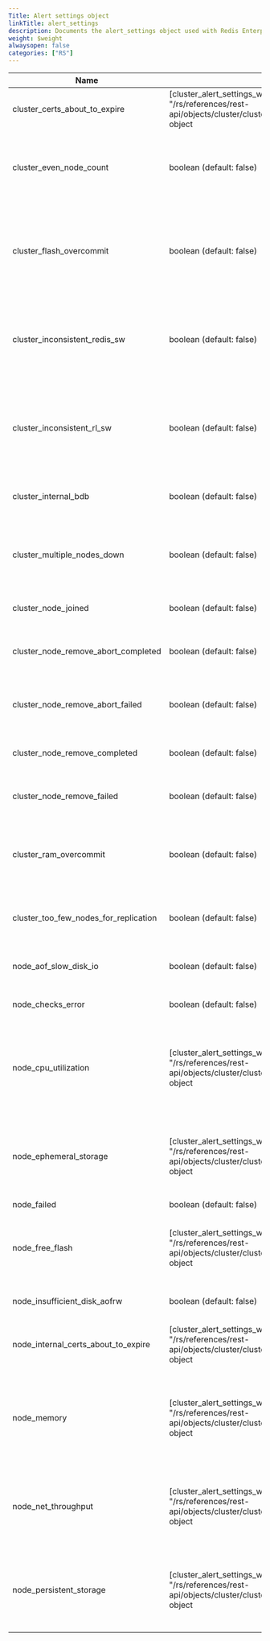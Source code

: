 ```yaml
---
Title: Alert settings object
linkTitle: alert_settings
description: Documents the alert_settings object used with Redis Enterprise Software REST API calls.
weight: $weight
alwaysopen: false
categories: ["RS"]
---
```


| Name | Type/Value | Description |
|------|------------|-------------|
| cluster_certs_about_to_expire | [cluster_alert_settings_with_threshold]({{<relref "/rs/references/rest-api/objects/cluster/cluster_alert_settings_with_threshold">}}) object | Cluster certificate will expire in x days |
| cluster_even_node_count | boolean (default:&nbsp;false) | True high availability requires an odd number of nodes in the cluster |
| cluster_flash_overcommit | boolean (default:&nbsp;false) | Flash memory committed to databases is larger than cluster total flash memory |
| cluster_inconsistent_redis_sw | boolean (default:&nbsp;false) | Some shards in the cluster are running different versions of Redis software |
| cluster_inconsistent_rl_sw | boolean (default:&nbsp;false) | Some nodes in the cluster are running different versions of Redis Enterprise software |
| cluster_internal_bdb | boolean (default:&nbsp;false) | Issues with internal cluster databases |
| cluster_multiple_nodes_down | boolean (default:&nbsp;false) | Multiple cluster nodes are down (this might cause data loss) |
| cluster_node_joined | boolean (default:&nbsp;false) | New node joined the cluster |
| cluster_node_remove_abort_completed | boolean (default:&nbsp;false) | Cancel node remove operation completed |
| cluster_node_remove_abort_failed | boolean (default:&nbsp;false) | Cancel node remove operation failed |
| cluster_node_remove_completed | boolean (default:&nbsp;false) | Node removed from the cluster |
| cluster_node_remove_failed | boolean (default:&nbsp;false) | Failed to remove a node from the cluster |
| cluster_ram_overcommit | boolean (default:&nbsp;false) | RAM committed to databases is larger than cluster total RAM |
| cluster_too_few_nodes_for_replication | boolean (default:&nbsp;false) | Replication requires at least 2 nodes in the cluster |
| node_aof_slow_disk_io | boolean (default:&nbsp;false) | AOF reaching disk I/O limits
| node_checks_error | boolean (default:&nbsp;false) | Some node checks have failed |
| node_cpu_utilization | [cluster_alert_settings_with_threshold]({{<relref "/rs/references/rest-api/objects/cluster/cluster_alert_settings_with_threshold">}}) object | Node CPU utilization has reached the threshold value (% of the utilization limit) |
| node_ephemeral_storage | [cluster_alert_settings_with_threshold]({{<relref "/rs/references/rest-api/objects/cluster/cluster_alert_settings_with_threshold">}}) object | Node ephemeral storage has reached the threshold value (% of the storage limit) |
| node_failed | boolean (default:&nbsp;false) | Node failed |
| node_free_flash | [cluster_alert_settings_with_threshold]({{<relref "/rs/references/rest-api/objects/cluster/cluster_alert_settings_with_threshold">}}) object | Node flash storage has reached the threshold value (% of the storage limit) |
| node_insufficient_disk_aofrw | boolean (default:&nbsp;false) | Insufficient AOF disk space |
| node_internal_certs_about_to_expire | [cluster_alert_settings_with_threshold]({{<relref "/rs/references/rest-api/objects/cluster/cluster_alert_settings_with_threshold">}}) object| Internal certificate on node will expire in x days |
| node_memory | [cluster_alert_settings_with_threshold]({{<relref "/rs/references/rest-api/objects/cluster/cluster_alert_settings_with_threshold">}}) object | Node memory has reached the threshold value (% of the memory limit) |
| node_net_throughput | [cluster_alert_settings_with_threshold]({{<relref "/rs/references/rest-api/objects/cluster/cluster_alert_settings_with_threshold">}}) object | Node network throughput has reached the threshold value (bytes/s) |
| node_persistent_storage | [cluster_alert_settings_with_threshold]({{<relref "/rs/references/rest-api/objects/cluster/cluster_alert_settings_with_threshold">}}) object | Node persistent storage has reached the threshold value (% of the storage limit) |
